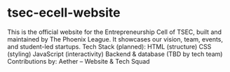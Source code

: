 # tsec-ecell-website
This is the official website for the Entrepreneurship Cell of TSEC, built and maintained by The Phoenix League. It showcases our vision, team, events, and student-led startups.  Tech Stack (planned):  HTML (structure)  CSS (styling)  JavaScript (interactivity)  Backend &amp; database (TBD by tech team)  Contributions by: Aether – Website &amp; Tech Squad
